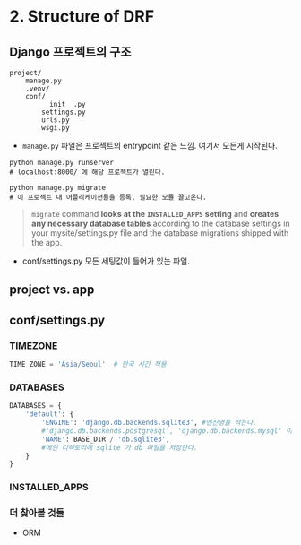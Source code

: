 # 2. Structure of DRF

## Django 프로젝트의 구조
```
project/
    manage.py            
    .venv/
    conf/
        __init__.py
        settings.py
   	    urls.py
        wsgi.py
```

* `manage.py` 파일은 프로젝트의 entrypoint 같은 느낌. 여기서 모든게 시작된다. 
```shell
python manage.py runserver
# localhost:8000/ 에 해당 프로젝트가 열린다. 

python manage.py migrate
# 이 프로젝트 내 어플리케이션들을 등록, 필요한 모듈 끌고온다. 
```
>`migrate` command **looks at the `INSTALLED_APPS` setting** and **creates any necessary database tables** according to the database settings in your mysite/settings.py file and the database migrations shipped with the app.

* conf/settings.py
모든 세팅값이 들어가 있는 파일.

## project vs. app


## conf/settings.py

### TIMEZONE
```python
TIME_ZONE = 'Asia/Seoul'  # 한국 시간 적용 
```

### DATABASES
```python
DATABASES = {
    'default': {
        'ENGINE': 'django.db.backends.sqlite3', #엔진명을 적는다. 
        #'django.db.backends.postgresql', 'django.db.backends.mysql' 이런 것들이 될 수 있다. 
        'NAME': BASE_DIR / 'db.sqlite3',
        #메인 디렉토리에 sqlite 가 db 파일을 저장한다. 
    }
}
```

### INSTALLED_APPS

### 더 찾아볼 것들
* ORM